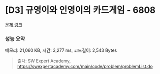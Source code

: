# [D3] 규영이와 인영이의 카드게임 - 6808 

[문제 링크](https://swexpertacademy.com/main/code/problem/problemDetail.do?contestProbId=AWgv9va6HnkDFAW0) 

### 성능 요약

메모리: 21,060 KB, 시간: 3,277 ms, 코드길이: 2,543 Bytes



> 출처: SW Expert Academy, https://swexpertacademy.com/main/code/problem/problemList.do